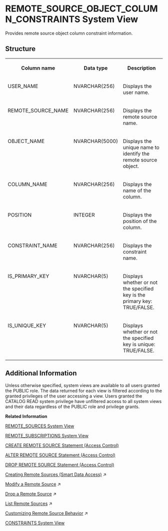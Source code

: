 <!-- loio4b28313c72904fc5a747e03693846140 -->

# REMOTE\_SOURCE\_OBJECT\_COLUMN\_CONSTRAINTS System View

Provides remote source object column constraint information.



<a name="loio4b28313c72904fc5a747e03693846140__section_t5g_1kl_thb"/>

## Structure


<table>
<tr>
<th valign="top">

Column name

</th>
<th valign="top">

Data type

</th>
<th valign="top">

Description

</th>
</tr>
<tr>
<td valign="top">

USER\_NAME

</td>
<td valign="top">

NVARCHAR\(256\)

</td>
<td valign="top">

Displays the user name.

</td>
</tr>
<tr>
<td valign="top">

REMOTE\_SOURCE\_NAME

</td>
<td valign="top">

NVARCHAR\(256\)

</td>
<td valign="top">

Displays the remote source name.

</td>
</tr>
<tr>
<td valign="top">

OBJECT\_NAME

</td>
<td valign="top">

NVARCHAR\(5000\)

</td>
<td valign="top">

Displays the unique name to identify the remote source object.

</td>
</tr>
<tr>
<td valign="top">

COLUMN\_NAME

</td>
<td valign="top">

NVARCHAR\(256\)

</td>
<td valign="top">

Displays the name of the column.

</td>
</tr>
<tr>
<td valign="top">

POSITION

</td>
<td valign="top">

INTEGER

</td>
<td valign="top">

Displays the position of the column.

</td>
</tr>
<tr>
<td valign="top">

CONSTRAINT\_NAME

</td>
<td valign="top">

NVARCHAR\(256\)

</td>
<td valign="top">

Displays the constraint name.

</td>
</tr>
<tr>
<td valign="top">

IS\_PRIMARY\_KEY

</td>
<td valign="top">

NVARCHAR\(5\)

</td>
<td valign="top">

Displays whether or not the specified key is the primary key: TRUE/FALSE.

</td>
</tr>
<tr>
<td valign="top">

IS\_UNIQUE\_KEY

</td>
<td valign="top">

NVARCHAR\(5\)

</td>
<td valign="top">

Displays whether or not the specified key is unique: TRUE/FALSE.

</td>
</tr>
</table>



<a name="loio4b28313c72904fc5a747e03693846140__section_irn_fy4_dzb"/>

## Additional Information

Unless otherwise specified, system views are available to all users granted the PUBLIC role. The data returned for each view is filtered according to the granted privileges of the user accessing a view. Users granted the CATALOG READ system privilege have unfiltered access to all system views and their data regardless of the PUBLIC role and privilege grants.

**Related Information**  


[REMOTE\_SOURCES System View](remote-sources-system-view-20ccdd3.md "Provides information about remote sources.")

[REMOTE\_SUBSCRIPTIONS System View](remote-subscriptions-system-view-cf68b16.md "Lists all the remote subscriptions created for a remote source.")

[CREATE REMOTE SOURCE Statement \(Access Control\)](../../010-SQL-Reference/012-SQL-Statements/create-remote-source-statement-access-control-20d4834.md "Defines an external data source that can connect to the SAP HANA database.")

[ALTER REMOTE SOURCE Statement \(Access Control\)](../../010-SQL-Reference/012-SQL-Statements/alter-remote-source-statement-access-control-f423eb4.md "Modifies the configuration of an external data source that is connected to an SAP HANA database.")

[DROP REMOTE SOURCE Statement \(Access Control\)](../../010-SQL-Reference/012-SQL-Statements/drop-remote-source-statement-access-control-20d7332.md "Removes an existing remote source.")

[Creating Remote Sources (Smart Data Access)](https://help.sap.com/viewer/477aa413a36c4a95878460696fcc8896/2023_4_QRC/en-US/e8274a1cf62b4aa5b58f261bc904a4af.html "Create a smart data access remote source using SQL syntax or the SAP HANA database explorer.") :arrow_upper_right:

[Modify a Remote Source](https://help.sap.com/viewer/477aa413a36c4a95878460696fcc8896/2023_4_QRC/en-US/f523d7ab9d134a41b3bda1a603e82c4e.html "Modify an existing remote source.") :arrow_upper_right:

[Drop a Remote Source](https://help.sap.com/viewer/477aa413a36c4a95878460696fcc8896/2023_4_QRC/en-US/62e8556f45d443998bd86552f8398978.html "Remove an existing remote source.") :arrow_upper_right:

[List Remote Sources](https://help.sap.com/viewer/477aa413a36c4a95878460696fcc8896/2023_4_QRC/en-US/924e41fc417741fb9920705f15a8fbe0.html "Provides a list of remote sources you have privilege to.") :arrow_upper_right:

[Customizing Remote Source Behavior](https://help.sap.com/viewer/477aa413a36c4a95878460696fcc8896/2023_4_QRC/en-US/0a97fa4dbb3649ccaab43bcaee95345f.html "The supported behaviors of an SAP HANA smart data access remote source may not be the same as those of the local SAP HANA Cloud, SAP HANA database. Smart data access provides a set of customizable properties, capabilities, functions, and data types to help address these differences.") :arrow_upper_right:

[CONSTRAINTS System View](constraints-system-view-209f7cf.md "Provides information about defined constraints for tables.")

